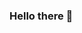 ### Hello there 👋

<!--
**sborshikHlama/SborshikHlama** is a ✨ _special_ ✨ repository because its `README.md` (this file) appears on your GitHub profile.

Here are some ideas to get you started:

- 🔭 I’m currently working on ...
- 🌱 I’m currently learning Web development and Data Analytics
- 📫 How to reach me: evstigneev.dev@gmail.com
- ⚡ My skills:
  [![My Skills](https://skillicons.dev/icons?i=js,html,css, linux)](https://skillicons.dev)
-->
